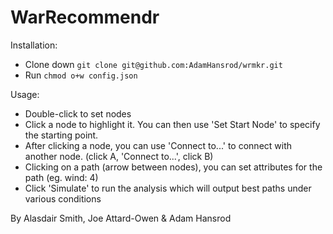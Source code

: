 WarRecommendr
============

Installation: 

* Clone down `git clone git@github.com:AdamHansrod/wrmkr.git`
* Run `chmod o+w config.json`

Usage:

* Double-click to set nodes
* Click a node to highlight it. You can then use 'Set Start Node' to specify the starting point.
* After clicking a node, you can use 'Connect to...' to connect with another node. (click A, 'Connect to...', click B)
* Clicking on a path (arrow between nodes), you can set attributes for the path (eg. wind: 4)
* Click 'Simulate' to run the analysis which will output best paths under various conditions

By Alasdair Smith, Joe Attard-Owen & Adam Hansrod

